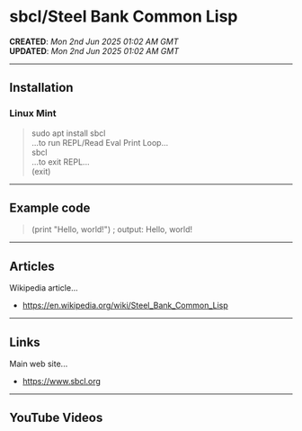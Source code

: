 # sbcl/Steel Bank Common Lisp

**CREATED**: *Mon 2nd Jun 2025 01:02 AM GMT*  
**UPDATED**: *Mon 2nd Jun 2025 01:02 AM GMT*  

-----

## Installation  

### Linux Mint  

> sudo apt install sbcl  
...to run REPL/Read Eval Print Loop...  
> sbcl  
...to exit REPL...  
> (exit)  

-----

## Example code  

> (print "Hello, world!") ; output: Hello, world!

-----

## Articles

Wikipedia article...  
- https://en.wikipedia.org/wiki/Steel_Bank_Common_Lisp  

-----

## Links

Main web site...  
- https://www.sbcl.org  

-----

## YouTube Videos


